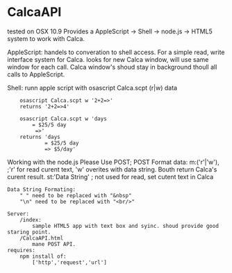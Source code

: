 CalcaAPI
========
tested on OSX 10.9
Provides a AppleScript -> Shell -> node.js -> HTML5 system to work with Calca.

AppleScript:
	handels to converation to shell access. For a simple read, write interface system for Calca.
	looks for new Calca window, will use same window for each call.
	Calca window's shoud stay in background thoull all calls to AppleScript.

Shell:
	runn apple script with 
		osascript Calca.scpt (r|w) data

		osascript Calca.scpt w '2+2=>'
		returns '2+2=>4'

		osascript Calca.scpt w 'days
    	    = $25/5 day 
   		     =>'
		returns 'days
    		    = $25/5 day
    		    => $5/day'

Working with the node.js
Please Use POST;
	POST Format data:
		m:('r'|'w'),        ;'r' for read curent text, 'w' overites with data string. Bouth return Calca's curent result.
        st:'Data String'    ; not used for read, set cutent text in Calca

    Data String Formating:
    	" " need to be replaced with "&nbsp"
    	"\n" need to be replaced with "<br/>"

    Server:
    	/index:
    		sample HTML5 app with text box and syinc. shoud provide good staring point.
    	/CalcaAPI.html
    		mane POST API.
    requires:
    	npm install of:
    		['http','request','url']



